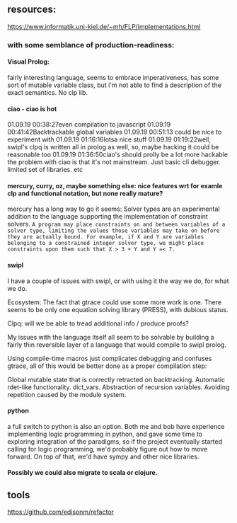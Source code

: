 ## resources:
https://www.informatik.uni-kiel.de/~mh/FLP/implementations.html


### with some semblance of production-readiness:

#### Visual Prolog:
fairly interesting language, seems to embrace imperativeness, has some sort of mutable variable class, but i'm not able to find a description of the exact semantics. No clp lib.


#### ciao - ciao is hot
01.09.19 00:38:27<editable-log-koo>even compilation to javascript 
01.09.19 00:41:42<editable-log-koo>Backtrackable global variables
01.09.19 00:51:13<stoopkid> could be nice to experiment with
01.09.19 01:16:16<editable-log-koo>lotsa nice stuff
01.09.19 01:19:22<editable-log-koo>well, swipl's clpq is written all in prolog as well, so, maybe hacking
 it could be reasonable too
01.09.19 01:36:50<editable-log-koo>ciao's should prolly be a lot more hackable
the problem with ciao is that it's not mainstream. Just basic cli debugger. limited set of libraries. etc

#### mercury, curry, oz, maybe something else: nice features wrt for examle clp and functional notation, but none really mature? 

mercury has a long way to go it seems: Solver types are an experimental addition to the language supporting the implementation of constraint solvers.
`A program may place constraints on and between variables of a solver type, limiting the values those variables may take on before they are actually bound. For example, if X and
Y are variables belonging to a constrained integer solver type, we might place constraints upon them such that X > 3 + Y and Y =< 7. `



#### swipl
I have a couple of issues with swipl, or with using it the way we do, for what we do. 

Ecosystem: The fact that gtrace could use some more work is one. There seems to be only one equation solving library (PRESS), with dubious status. 

Clpq: will we be able to tread additional info / produce proofs?

My issues with the language itself all seem to be solvable by building a fairly thin reversible layer of a language that would compile to swipl prolog. 

Using compile-time macros just complicates debugging and confuses gtrace, all of this would be better done as a proper compilation step:

Global mutable state that is correctly retracted on backtracking. Automatic rdet-like functionality. dict_vars. Abstraction of recursion variables. Avoiding repetition caused by the module system.


#### python

a full switch to python is also an option. Both me and bob have experience implementing logic programming in python, and gave some time to exploring integration of the paradigms, so if the project eventually started calling for logic programming, we'd probably figure out how to move forward. On top of that, we'd have sympy and other nice libraries. 


#### Possibly we could also migrate to scala or clojure.

## tools
https://github.com/edisonm/refactor

